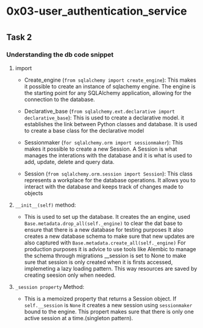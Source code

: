 # 0x03-user_authentication_service
#
## Task 2
### Understanding the db code snippet
1. import
    * Create_engine (`from sqlalchemy import create_engine`):
    This makes it possible to create an instance of sqlachemy engine. The engine
    is the starting point for any SQLAlchemy application, allowing for the
    connection to the database.

    * Declarative_base (`from sqlalchemy.ext.declarative import declarative_base`):
    This is used to create a declarative model. it establishes the link between
    Python classes and database. It is used to create a base class for the
    declarative model

    * Sessionmaker (`for sqlalchemy.orm import sessionmaker`):
    This makes it possible to create a new Session. A Session is what manages
    the interations with the database and it is what is used to add, update,
    delete and query data.

    * Session (`from sqlalchemy.orm.session import Session`):
    This class represents a workplace for the database operations. It allows you
    to interact with the database and keeps track of changes made to objects

2. `__init__(self)` method:
    * This is used to set up the database.
    It creates the an engine, used `Base.metadata.drop_all(self._engine)` to clear the dat base
    to ensure that there is a new database for testing purposes
    It also creates a new database schema to make sure that new updates are
    also captured with `Base.metadata.create_all(self._engine)`
    For production purposes it is advice to use tools like Alembic to manage the
    schema through migrations
    __session is set to None to make sure that session is only created when it
    is firsts accessed, implemeting a lazy loading pattern. This way resources
    are saved by creating seesion only when needed.

3.  `_session property` Method:
    * This is a memoized property that returns a Session object.
    If `self.__session` is `None` it creates a new session using `sessionmaker`
    bound to the engine.
    This propert makes sure that there is only one active session at a
    time.(singleton pattern).
